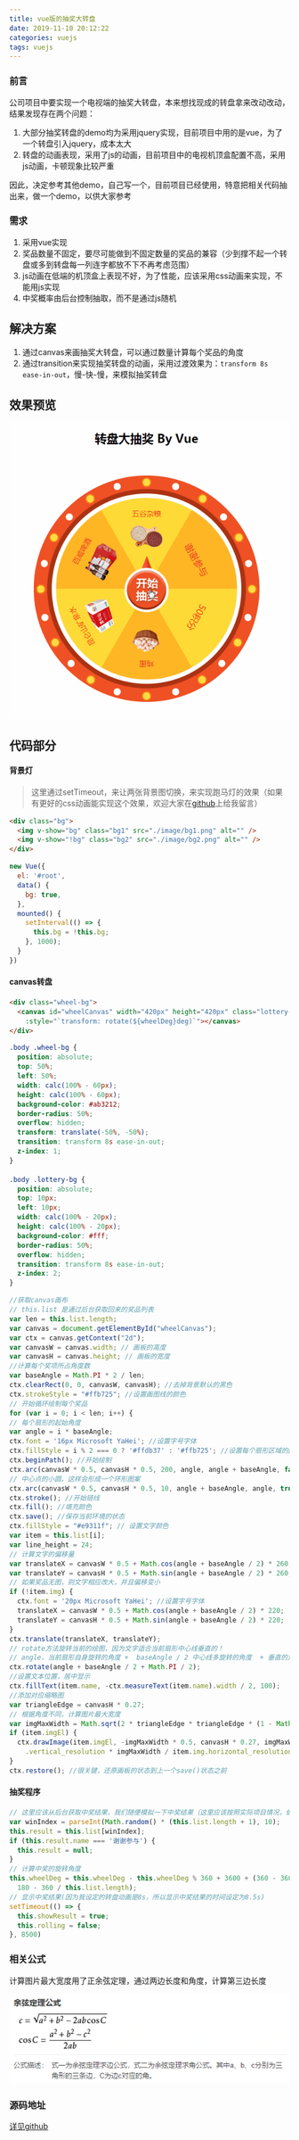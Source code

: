 ```yaml
---
title: vue版的抽奖大转盘
date: 2019-11-10 20:12:22
categories: vuejs
tags: vuejs
---
```


### 前言
公司项目中要实现一个电视端的抽奖大转盘，本来想找现成的转盘拿来改动改动，结果发现存在两个问题：

1. 大部分抽奖转盘的demo均为采用jquery实现，目前项目中用的是vue，为了一个转盘引入jquery，成本太大
2. 转盘的动画表现，采用了js的动画，目前项目中的电视机顶盒配置不高，采用js动画，卡顿现象比较严重

因此，决定参考其他demo，自己写一个，目前项目已经使用，特意把相关代码抽出来，做一个demo，以供大家参考

### 需求

1. 采用vue实现
2. 奖品数量不固定，要尽可能做到不固定数量的奖品的兼容（少到撑不起一个转盘或多到转盘每一列连字都放不下不再考虑范围）
3. js动画在低端的机顶盒上表现不好，为了性能，应该采用css动画来实现，不能用js实现
4. 中奖概率由后台控制抽取，而不是通过js随机

## 解决方案

1. 通过canvas来画抽奖大转盘，可以通过数量计算每个奖品的角度
2. 通过transition来实现抽奖转盘的动画，采用过渡效果为：`transform 8s ease-in-out`，慢-快-慢，来模拟抽奖转盘

## 效果预览

![](/images/other/lottery.gif)

## 代码部分

#### 背景灯

> 这里通过setTimeout，来让两张背景图切换，来实现跑马灯的效果（如果有更好的css动画能实现这个效果，欢迎大家在[github](https://github.com/yxl2628/blog/issues)上给我留言）

```html
<div class="bg">
  <img v-show="bg" class="bg1" src="./image/bg1.png" alt="" />
  <img v-show="!bg" class="bg2" src="./image/bg2.png" alt="" />
</div>
```

```javascript
new Vue({
  el: '#root',
  data() {
    bg: true,
  },
  mounted() {
    setInterval(() => {
      this.bg = !this.bg;
    }, 1000);
  }
})
```

#### canvas转盘
```html
<div class="wheel-bg">
  <canvas id="wheelCanvas" width="420px" height="420px" class="lottery-bg"
    :style="`transform: rotate(${wheelDeg}deg)`"></canvas>
</div>
```

```css
.body .wheel-bg {
  position: absolute;
  top: 50%;
  left: 50%;
  width: calc(100% - 60px);
  height: calc(100% - 60px);
  background-color: #ab3212;
  border-radius: 50%;
  overflow: hidden;
  transform: translate(-50%, -50%);
  transition: transform 8s ease-in-out;
  z-index: 1;
}

.body .lottery-bg {
  position: absolute;
  top: 10px;
  left: 10px;
  width: calc(100% - 20px);
  height: calc(100% - 20px);
  background-color: #fff;
  border-radius: 50%;
  overflow: hidden;
  transition: transform 8s ease-in-out;
  z-index: 2;
}
```

```javascript
//获取canvas画布
// this.list 是通过后台获取回来的奖品列表
var len = this.list.length;
var canvas = document.getElementById("wheelCanvas");
var ctx = canvas.getContext("2d");
var canvasW = canvas.width; // 画板的高度
var canvasH = canvas.height; // 画板的宽度
//计算每个奖项所占角度数
var baseAngle = Math.PI * 2 / len;
ctx.clearRect(0, 0, canvasW, canvasH); //去掉背景默认的黑色
ctx.strokeStyle = "#ffb725"; //设置画图线的颜色
// 开始循环绘制每个奖品
for (var i = 0; i < len; i++) {
// 每个扇形的起始角度
var angle = i * baseAngle;
ctx.font = '16px Microsoft YaHei'; //设置字号字体
ctx.fillStyle = i % 2 === 0 ? '#ffdb37' : '#ffb725'; //设置每个扇形区域的颜色
ctx.beginPath(); //开始绘制
ctx.arc(canvasW * 0.5, canvasH * 0.5, 200, angle, angle + baseAngle, false);
// 中心点的小圆，这样会形成一个环形图案
ctx.arc(canvasW * 0.5, canvasH * 0.5, 10, angle + baseAngle, angle, true);
ctx.stroke(); //开始链线
ctx.fill(); //填充颜色
ctx.save(); //保存当前环境的状态
ctx.fillStyle = "#e9311f"; // 设置文字颜色
var item = this.list[i];
var line_height = 24;
// 计算文字的偏移量
var translateX = canvasW * 0.5 + Math.cos(angle + baseAngle / 2) * 260;
var translateY = canvasH * 0.5 + Math.sin(angle + baseAngle / 2) * 260;
// 如果奖品无图，则文字相应改大，并且偏移变小
if (!item.img) {
  ctx.font = '20px Microsoft YaHei'; //设置字号字体
  translateX = canvasW * 0.5 + Math.cos(angle + baseAngle / 2) * 220;
  translateY = canvasH * 0.5 + Math.sin(angle + baseAngle / 2) * 220;
}
ctx.translate(translateX, translateY);
// rotate方法旋转当前的绘图，因为文字适合当前扇形中心线垂直的！
// angle，当前扇形自身旋转的角度 +  baseAngle / 2 中心线多旋转的角度  + 垂直的角度90°
ctx.rotate(angle + baseAngle / 2 + Math.PI / 2);
//设置文本位置，居中显示 
ctx.fillText(item.name, -ctx.measureText(item.name).width / 2, 100);
//添加对应缩略图
var triangleEdge = canvasH * 0.27;
// 根据角度不同，计算图片最大宽度
var imgMaxWidth = Math.sqrt(2 * triangleEdge * triangleEdge * (1 - Math.cos(baseAngle)));
if (item.imgEl) {
  ctx.drawImage(item.imgEl, -imgMaxWidth * 0.5, canvasH * 0.27, imgMaxWidth, item.img
    .vertical_resolution * imgMaxWidth / item.img.horizontal_resolution);
}
ctx.restore(); //很关键，还原画板的状态到上一个save()状态之前
```

#### 抽奖程序
```javascript
// 这里应该从后台获取中奖结果，我们随便模拟一下中奖结果（这里应该按照实际项目情况，做实际处理）
var winIndex = parseInt(Math.random() * (this.list.length + 1), 10);
this.result = this.list[winIndex];
if (this.result.name === '谢谢参与') {
  this.result = null;
}
// 计算中奖的旋转角度
this.wheelDeg = this.wheelDeg - this.wheelDeg % 360 + 3600 + (360 - 360 / this.list.length * winIndex) - (
  180 - 360 / this.list.length);
// 显示中奖结果(因为我设定的转盘动画是8s，所以显示中奖结果的时间设定为8.5s)
setTimeout(() => {
  this.showResult = true;
  this.rolling = false;
}, 8500)
```

### 相关公式

计算图片最大宽度用了正余弦定理，通过两边长度和角度，计算第三边长度

![](/images/other/cosA.png)

### 源码地址

[详见github](https://github.com/yxl2628/yxl2628.github.io/tree/master/lottery)